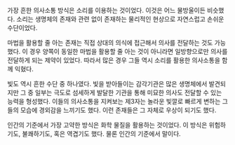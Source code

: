 가장 흔한 의사소통 방식은 소리를 이용하는 것이었다. 이것은 어느 물방울이든 비슷했다. 소리는 생명체의 존재와 관련 없이 존재하는 물리적인 현상으로 자연스럽고 손쉬운 수단이었다.

마법을 활용할 줄 아는 존재는 직접 상대의 의식에 접근해서 의사를 전달하는 것도 가능했다. 이 경우 양쪽이 동일한 마법을 활용할 줄 아는 것이 아니라면 일방향으로만 의사를 전달하게 되는 제약이 있었다. 따라서 많은 경우 그들 역시 소리를 활용한 의사소통을 함께 익혔다.

빛도 역시 흔한 수단 중 하나였다. 빛을 받아들이는 감각기관은 많은 생명체에서 발견되지만 그 중 일부는 극도로 섬세하게 발달한 기관을 통해 미묘한 의사도 전달할 수 있는 능력을 형성했다. 이들의 의사소통을 지켜보는 제3자는 놀라운 빛깔로 빠르게 변하는 그들의 모습에 경외감을 느끼기도 했다. 이런 존재들은 그 자체로 우상이 되기도 했다.

인간의 기준에서 가장 고약한 방식은 화학 물질을 활용하는 것이었다. 이 방식은 위험하기도, 불쾌하기도, 혹은 역겹기도 했다. 물론 인간의 기준에서 말이다.
